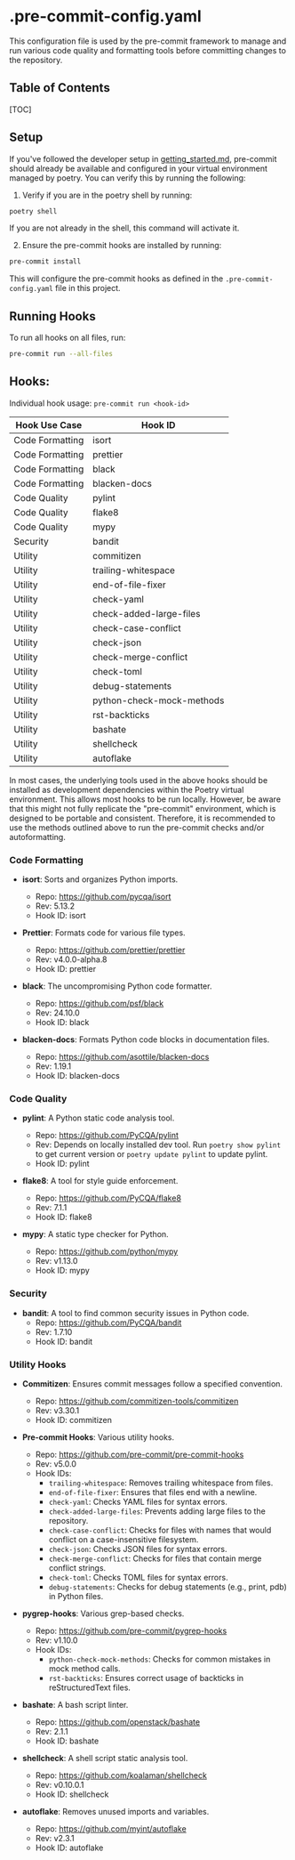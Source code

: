 # .pre-commit-config.yaml

This configuration file is used by the pre-commit framework to manage and run various code quality and formatting tools before committing changes to the repository.

## Table of Contents

[TOC]

## Setup

If you've followed the developer setup in [getting_started.md](getting_started.md), pre-commit should already be available and configured in your virtual environment managed by poetry. You can verify this by running the following:

1. Verify if you are in the poetry shell by running:

```sh
poetry shell
```

If you are not already in the shell, this command will activate it.

2. Ensure the pre-commit hooks are installed by running:

```sh
pre-commit install
```

This will configure the pre-commit hooks as defined in the `.pre-commit-config.yaml` file in this project.

## Running Hooks

To run all hooks on all files, run:

```sh
pre-commit run --all-files
```

## Hooks:

Individual hook usage: `pre-commit run <hook-id>`

| Hook Use Case   | Hook ID                   |
| --------------- | ------------------------- |
| Code Formatting | isort                     |
| Code Formatting | prettier                  |
| Code Formatting | black                     |
| Code Formatting | blacken-docs              |
| Code Quality    | pylint                    |
| Code Quality    | flake8                    |
| Code Quality    | mypy                      |
| Security        | bandit                    |
| Utility         | commitizen                |
| Utility         | trailing-whitespace       |
| Utility         | end-of-file-fixer         |
| Utility         | check-yaml                |
| Utility         | check-added-large-files   |
| Utility         | check-case-conflict       |
| Utility         | check-json                |
| Utility         | check-merge-conflict      |
| Utility         | check-toml                |
| Utility         | debug-statements          |
| Utility         | python-check-mock-methods |
| Utility         | rst-backticks             |
| Utility         | bashate                   |
| Utility         | shellcheck                |
| Utility         | autoflake                 |

In most cases, the underlying tools used in the above hooks should be installed as development dependencies within the Poetry virtual environment. This allows most hooks to be run locally. However, be aware that this might not fully replicate the "pre-commit" environment, which is designed to be portable and consistent. Therefore, it is recommended to use the methods outlined above to run the pre-commit checks and/or autoformatting.

### Code Formatting

- **isort**: Sorts and organizes Python imports.

  - Repo: https://github.com/pycqa/isort
  - Rev: 5.13.2
  - Hook ID: isort

- **Prettier**: Formats code for various file types.

  - Repo: https://github.com/prettier/prettier
  - Rev: v4.0.0-alpha.8
  - Hook ID: prettier

- **black**: The uncompromising Python code formatter.

  - Repo: https://github.com/psf/black
  - Rev: 24.10.0
  - Hook ID: black

- **blacken-docs**: Formats Python code blocks in documentation files.
  - Repo: https://github.com/asottile/blacken-docs
  - Rev: 1.19.1
  - Hook ID: blacken-docs

### Code Quality

- **pylint**: A Python static code analysis tool.

  - Repo: https://github.com/PyCQA/pylint
  - Rev: Depends on locally installed dev tool. Run `poetry show pylint` to get current version or `poetry update pylint` to update pylint.
  - Hook ID: pylint

- **flake8**: A tool for style guide enforcement.

  - Repo: https://github.com/PyCQA/flake8
  - Rev: 7.1.1
  - Hook ID: flake8

- **mypy**: A static type checker for Python.
  - Repo: https://github.com/python/mypy
  - Rev: v1.13.0
  - Hook ID: mypy

### Security

- **bandit**: A tool to find common security issues in Python code.
  - Repo: https://github.com/PyCQA/bandit
  - Rev: 1.7.10
  - Hook ID: bandit

### Utility Hooks

- **Commitizen**: Ensures commit messages follow a specified convention.

  - Repo: https://github.com/commitizen-tools/commitizen
  - Rev: v3.30.1
  - Hook ID: commitizen

- **Pre-commit Hooks**: Various utility hooks.

  - Repo: https://github.com/pre-commit/pre-commit-hooks
  - Rev: v5.0.0
  - Hook IDs:
    - `trailing-whitespace`: Removes trailing whitespace from files.
    - `end-of-file-fixer`: Ensures that files end with a newline.
    - `check-yaml`: Checks YAML files for syntax errors.
    - `check-added-large-files`: Prevents adding large files to the repository.
    - `check-case-conflict`: Checks for files with names that would conflict on a case-insensitive filesystem.
    - `check-json`: Checks JSON files for syntax errors.
    - `check-merge-conflict`: Checks for files that contain merge conflict strings.
    - `check-toml`: Checks TOML files for syntax errors.
    - `debug-statements`: Checks for debug statements (e.g., print, pdb) in Python files.

- **pygrep-hooks**: Various grep-based checks.

  - Repo: https://github.com/pre-commit/pygrep-hooks
  - Rev: v1.10.0
  - Hook IDs:
    - `python-check-mock-methods`: Checks for common mistakes in mock method calls.
    - `rst-backticks`: Ensures correct usage of backticks in reStructuredText files.

- **bashate**: A bash script linter.

  - Repo: https://github.com/openstack/bashate
  - Rev: 2.1.1
  - Hook ID: bashate

- **shellcheck**: A shell script static analysis tool.

  - Repo: https://github.com/koalaman/shellcheck
  - Rev: v0.10.0.1
  - Hook ID: shellcheck

- **autoflake**: Removes unused imports and variables.
  - Repo: https://github.com/myint/autoflake
  - Rev: v2.3.1
  - Hook ID: autoflake
